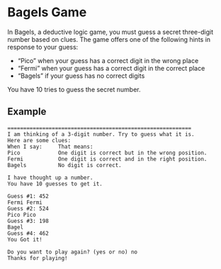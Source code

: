 # Bagels Game
In Bagels, a deductive logic game, you must guess a secret three-digit number based on clues. The game offers one of the following hints in response to your guess: 
- “Pico” when your guess has a correct digit in the wrong place
- “Fermi” when your guess has a correct digit in the correct place 
- “Bagels” if your guess has no correct digits 

You have 10 tries to guess the secret number.

## Example
```plaintext
==========================================================
I am thinking of a 3-digit number. Try to guess what it is.
Here are some clues:
When I say:     That means:
Pico            One digit is correct but in the wrong position.
Fermi           One digit is correct and in the right position.
Bagels          No digit is correct.

I have thought up a number.
You have 10 guesses to get it.

Guess #1: 452
Fermi Fermi
Guess #2: 524
Pico Pico
Guess #3: 198
Bagel
Guess #4: 462
You Got it!

Do you want to play again? (yes or no) no
Thanks for playing!
```
